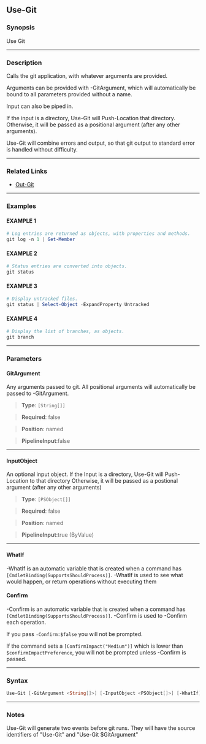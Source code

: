 Use-Git
-------
### Synopsis
Use Git

---
### Description

Calls the git application, with whatever arguments are provided.

Arguments can be provided with -GitArgument, which will automatically be bound to all parameters provided without a name.        

Input can also be piped in.

If the input is a directory, Use-Git will Push-Location that directory.
Otherwise, it will be passed as a positional argument (after any other arguments).

Use-Git will combine errors and output, so that git output to standard error is handled without difficulty.

---
### Related Links
* [Out-Git](Out-Git.md)



---
### Examples
#### EXAMPLE 1
```PowerShell
# Log entries are returned as objects, with properties and methods.
git log -n 1 | Get-Member
```

#### EXAMPLE 2
```PowerShell
# Status entries are converted into objects.
git status
```

#### EXAMPLE 3
```PowerShell
# Display untracked files.
git status | Select-Object -ExpandProperty Untracked
```

#### EXAMPLE 4
```PowerShell
# Display the list of branches, as objects.
git branch
```

---
### Parameters
#### **GitArgument**

Any arguments passed to git.  All positional arguments will automatically be passed to -GitArgument.



> **Type**: ```[String[]]```

> **Required**: false

> **Position**: named

> **PipelineInput**:false



---
#### **InputObject**

An optional input object.
If the Input is a directory, Use-Git will Push-Location to that directory
Otherwise, it will be passed as a postional argument (after any other arguments)



> **Type**: ```[PSObject[]]```

> **Required**: false

> **Position**: named

> **PipelineInput**:true (ByValue)



---
#### **WhatIf**
-WhatIf is an automatic variable that is created when a command has ```[CmdletBinding(SupportsShouldProcess)]```.
-WhatIf is used to see what would happen, or return operations without executing them
#### **Confirm**
-Confirm is an automatic variable that is created when a command has ```[CmdletBinding(SupportsShouldProcess)]```.
-Confirm is used to -Confirm each operation.
    
If you pass ```-Confirm:$false``` you will not be prompted.
    
    
If the command sets a ```[ConfirmImpact("Medium")]``` which is lower than ```$confirmImpactPreference```, you will not be prompted unless -Confirm is passed.

---
### Syntax
```PowerShell
Use-Git [-GitArgument <String[]>] [-InputObject <PSObject[]>] [-WhatIf] [-Confirm] [<CommonParameters>]
```
---
### Notes
Use-Git will generate two events before git runs.  They will have the source identifiers of "Use-Git" and "Use-Git $GitArgument"
